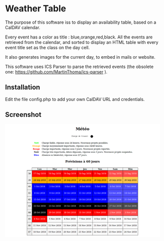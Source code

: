 # Weather Table

The purpose of this software iss to display an availability table, based on a CalDAV calendar.

Every event has a color as title : blue,orange,red,black. All the events are retrieved from the calendar, and sorted to display an HTML table with every event title set as the class on the day cell.

It also generates images for the current day, to embed in mails or website.

This software uses ICS Parser to parse the retrieved events (the obsolete one: https://github.com/MartinThoma/ics-parser ).

## Installation

Edit the file config.php to add your own CalDAV URL and credentials.

## Screenshot

![screenshot](screenshot.png)
